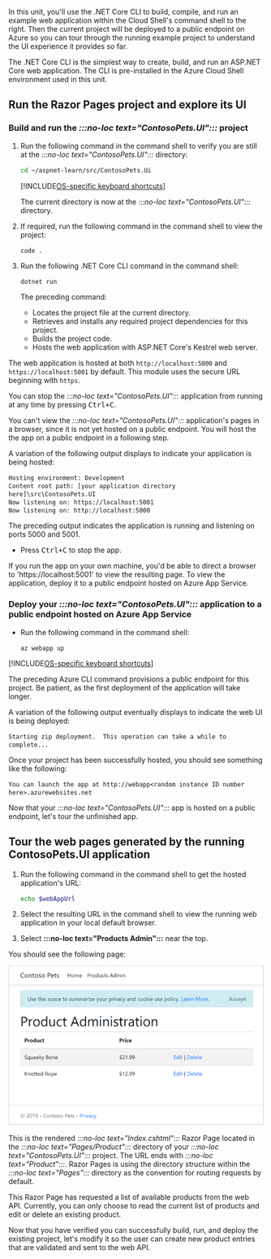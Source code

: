 In this unit, you'll use the .NET Core CLI to build, compile, and run an example web application within the Cloud Shell's command shell to the right. Then the current project will be deployed to a public endpoint on Azure so you can tour through the running example project to understand the UI experience it provides so far.

The .NET Core CLI is the simplest way to create, build, and run an ASP.NET Core web application. The CLI is pre-installed in the Azure Cloud Shell environment used in this unit.

## Run the Razor Pages project and explore its UI

### Build and run the *:::no-loc text="ContosoPets.UI":::* project

1. Run the following command in the command shell to verify you are still at the *:::no-loc text="ContosoPets.UI":::* directory:

    ```bash
    cd ~/aspnet-learn/src/ContosoPets.Ui
    ```

    [!INCLUDE[OS-specific keyboard shortcuts](../../../includes/azure-cloudshell-copy-paste-tip.md)]

    The current directory is now at the *:::no-loc text="ContosoPets.UI":::* directory.

1. If required, run the following command in the command shell to view the project:

    ```bash
    code .
    ```

1. Run the following .NET Core CLI command in the command shell:

    ```dotnetcli
    dotnet run
    ```

    The preceding command:

    * Locates the project file at the current directory.
    * Retrieves and installs any required project dependencies for this project.
    * Builds the project code.
    * Hosts the web application with ASP.NET Core's Kestrel web server.

The web application is hosted at both `http://localhost:5000` and `https://localhost:5001` by default. This module uses the secure URL beginning with `https`.

You can stop the *:::no-loc text="ContosoPets.UI":::* application from running at any time by pressing <kbd>Ctrl+C</kbd>.

You can't view the *:::no-loc text="ContosoPets.UI":::* application's pages in a browser, since it is not yet hosted on a public endpoint.  You will host the the app on a public endpoint in a following step.

A variation of the following output displays to indicate your application is being hosted:

```console
Hosting environment: Development
Content root path: [your application directory here]\src\ContosoPets.UI
Now listening on: https://localhost:5001
Now listening on: http://localhost:5000
```

The preceding output indicates the application is running and listening on ports 5000 and 5001.

* Press <kbd>Ctrl+C</kbd> to stop the app.

If you run the app on your own machine, you'd be able to direct a browser to 'https://localhost:5001' to view the resulting page. To view the application, deploy it to a public endpoint hosted on Azure App Service.

### Deploy your *:::no-loc text="ContosoPets.UI":::* application to a public endpoint hosted on Azure App Service

* Run the following command in the command shell:

    ```azurecli
    az webapp up
    ```

[!INCLUDE[OS-specific keyboard shortcuts](../../../includes/azure-cloudshell-copy-paste-tip.md)]

The preceding Azure CLI command provisions a public endpoint for this project. Be patient, as the first deployment of the application will take longer.

A variation of the following output eventually displays to indicate the web UI is being deployed:

```console
Starting zip deployment.  This operation can take a while to complete...
```

Once your project has been successfully hosted, you should see something like the following:

```console
You can launch the app at http://webapp<random instance ID number here>.azurewebsites.net
```

Now that your *:::no-loc text="ContosoPets.UI":::* app is hosted on a public endpoint, let's tour the unfinished app.

## Tour the web pages generated by the running ContosoPets.UI application

1. Run the following command in the command shell to get the hosted application's URL:

    ```bash
    echo $webAppUrl
    ```

1. Select the resulting URL in the command shell to view the running web application in your local default browser.

1. Select **:::no-loc text="Products Admin":::** near the top.

You should see the following page:

![The ContosoPets.UI Product Admin page](../media/4-run-razor-pages-project/product-admin.png)

This is the rendered *:::no-loc text="Index.cshtml":::* Razor Page located in the *:::no-loc text="Pages/Product":::* directory of your *:::no-loc text="ContosoPets.UI":::* project. The URL ends with *:::no-loc text="Product":::*. Razor Pages is using the directory structure within the *:::no-loc text="Pages":::* directory as the convention for routing requests by default.

This Razor Page has requested a list of available products from the web API. Currently, you can only choose to read the current list of products and edit or delete an existing product.

Now that you have verified you can successfully build, run, and deploy the existing project, let's modify it so the user can create new product entries that are validated and sent to the web API.
